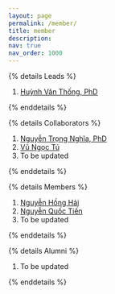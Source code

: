 ```yaml
---
layout: page
permalink: /member/
title: member
description:
nav: true
nav_order: 1000
---
```


{% details Leads %}

<ol class=space_list>

  <li><a href="https://scholar.google.com/citations?user=sEMY7OoAAAAJ" target="_blank">Huỳnh Văn Thống, PhD</a></li>

</ol>
{% enddetails %}

{% details Collaborators %}
<ol class=space_list>
    <li><a href="https://fda.neu.edu.vn/fda-members/nguyen-trong-nghia/" target="_blank">Nguyễn Trọng Nghĩa, PhD</a></li>
    <li><a href="https://scholar.google.com/citations?user=wKyLVp0AAAAJ&hl=en" target="_blank">Vũ Ngọc Tú</a></li>
    <li> To be updated </li>
</ol>
{% enddetails %}

{% details Members %}
<ol class=space_list>
    <li><a href="https://hhnguyen.netlify.app" target="_blank">Nguyễn Hồng Hải</a></li>
    <li><a href="/member/" target="_blank">Nguyễn Quốc Tiến</a></li>
    <li> To be updated </li>
</ol>
{% enddetails %}

{% details Alumni %}
<ol class=space_list>
    <li> To be updated </li>
</ol>
{% enddetails %}


